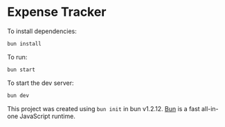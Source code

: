 # Expense Tracker

To install dependencies:

```bash
bun install
```

To run:

```bash
bun start
```

To start the dev server:

```bash
bun dev
```

This project was created using `bun init` in bun v1.2.12. [Bun](https://bun.sh) is a fast all-in-one JavaScript runtime.

